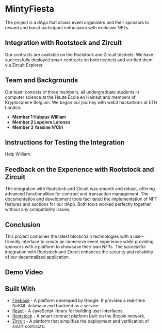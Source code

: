 # MintyFiesta
The project is a dApp that allows event organizers and their sponsors to reward and boost participant enthusiasm with exclusive NFTs.

## Integration with Rootstock and Zircuit
Our contracts are available on the Rootstock and Zircuit testnets. We have successfully deployed smart contracts on both testnets and verified them via Zircuit Explorer.

## Team and Backgrounds
Our team consists of three members, all undergraduate students in computer science at the Haute École en Hainaut and members of Kryptosphère Belgium. We began our journey with web3 hackathons at ETH London.

- **Member 1 Hubaux William** 
- **Member 2 Lepoivre Lorenzo** 
- **Member 3 Yassine N’Ciri**
  
## Instructions for Testing the Integration
Help William

## Feedback on the Experience with Rootstock and Zircuit
The integration with Rootstock and Zircuit was smooth and robust, offering advanced functionalities for contract and transaction management. The documentation and development tools facilitated the implementation of NFT features and auctions for our dApp. Both tools worked perfectly together without any compatibility issues.

## Conclusion
This project combines the latest blockchain technologies with a user-friendly interface to create an immersive event experience while providing sponsors with a platform to showcase their own NFTs. The successful integration with Rootstock and Zircuit enhances the security and reliability of our decentralized application.

## Demo Video

## Built With

* [Firebase](https://firebase.google.com/docs/database?hl=fr) - A platform developed by Google. It provides a real-time NoSQL database and backend as a service.
* [React](https://react.dev/) - A JavaScript library for building user interfaces. 
* [Rootstock](https://rootstock.io/) - A smart contract platform built on the Bitcoin network. 
* [Zircuit](https://www.zircuit.com/) - A platform that simplifies the deployment and verification of smart contracts. 
